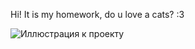 Hi! It is my homework, do u love a cats? :3

![Иллюстрация к проекту]([https://github.com/Kasteas2001/ComputerVisionLab-1/Sourse/Lab1/output.pdf](https://github.com/Kasteas2001/ComputerVisionLab-1/blob/main/Sourse/Lab1/output.pdf))
